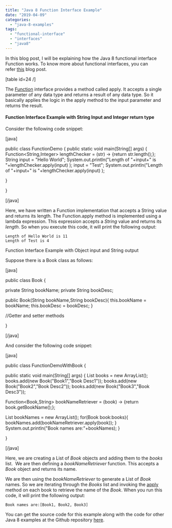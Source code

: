 ```yaml
---
title: "Java 8 Function Interface Example"
date: "2019-04-09"
categories: 
  - "java-8-examples"
tags: 
  - "functional-interface"
  - "interfaces"
  - "java8"
---
```


In this blog post, I will be explaining how the Java 8 functional interface Function works. To know more about functional interfaces, you can refer [this](https://learnjava.co.in/what-is-a-functional-interface/) blog post.

\[table id=24 /\]

The [Function](https://docs.oracle.com/javase/8/docs/api/java/util/function/Function.html) interface provides a method called apply. It accepts a single parameter of any data type and returns a result of any data type. So it basically applies the logic in the apply method to the input parameter and returns the result.

#### Function Interface Example with String Input and Integer return type

Consider the following code snippet:

\[java\]

public class FunctionDemo { public static void main(String\[\] args) { Function<String,Integer> lengthChecker = (str) -> {return str.length();}; String input = "Hello World"; System.out.println("Length of "+input+" is "+lengthChecker.apply(input) ); input = "Test"; System.out.println("Length of "+input+" is "+lengthChecker.apply(input) );

}

}

\[/java\]

Here, we have written a Function implementation that accepts a String value and returns its length. The Function.apply method is implemented using a lambda expression. This expression accepts a _String_ value and returns its _length_. So when you execute this code, it will print the following output:

```
Length of Hello World is 11
Length of Test is 4
```

Function Interface Example with Object input and String output

Suppose there is a Book class as follows:

\[java\]

public class Book {

private String bookName; private String bookDesc;

public Book(String bookName,String bookDesc){ this.bookName = bookName; this.bookDesc = bookDesc; }

//Getter and setter methods

}

\[/java\]

And consider the following code snippet:

\[java\]

public class FunctionDemoWithBook {

public static void main(String\[\] args) { List<Book> books = new ArrayList<Book>(); books.add(new Book("Book1","Book Desc1")); books.add(new Book("Book2","Book Desc2")); books.add(new Book("Book3","Book Desc3"));

Function<Book,String> bookNameRetriever = (book) -> {return book.getBookName();};

List<String> bookNames = new ArrayList<String>(); for(Book book:books){ bookNames.add(bookNameRetriever.apply(book)); } System.out.println("Book names are:"+bookNames); }

}

\[/java\]

Here, we are creating a List of _Book_ objects and adding them to the _books_ list.  We are then defining a _bookNameRetriever_ function. This accepts a _Book_ object and returns its name.

We are then using the _bookNameRetriever_ to generate a List of _Book_ names. So we are iterating through the _Books_ list and invoking the [apply](https://docs.oracle.com/javase/8/docs/api/java/util/function/Function.html#apply-T-) method on each book to retrieve the name of the _Book_. When you run this code, it will print the following output:

```
Book names are:[Book1, Book2, Book3]
```

You can get the source code for this example along with the code for other Java 8 examples at the Github repository [here](https://github.com/learnjavawithreshma/Java8Demo).
